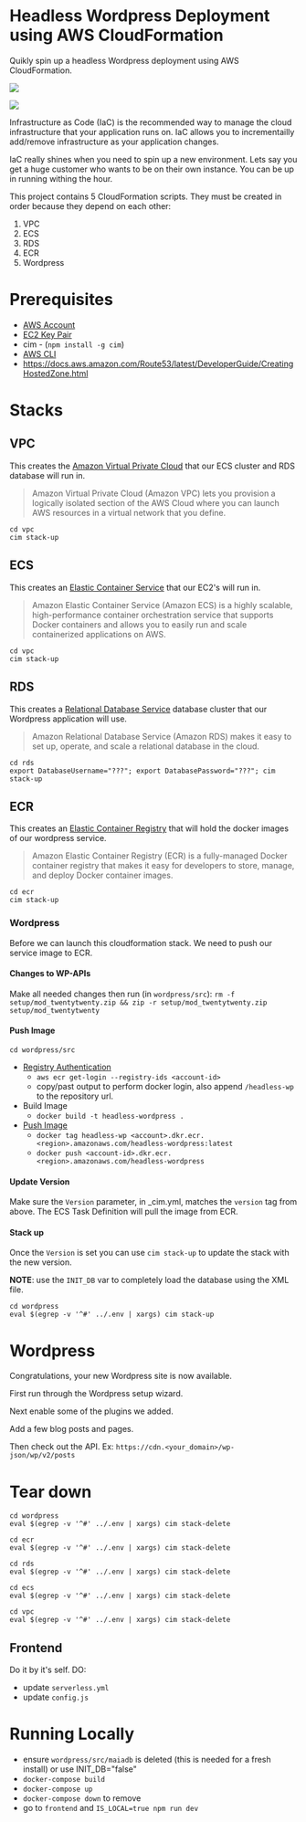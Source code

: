 
# Headless Wordpress Deployment using AWS CloudFormation
Quikly spin up a headless Wordpress deployment using AWS CloudFormation.

[![](diagram1.png)](diagram1.png)


[![](diagram2.png)](diagram2.png)

Infrastructure as Code (IaC) is the recommended way to manage the cloud infrastructure that your
application runs on.  IaC allows you to incrementailly add/remove infrastructure as your application changes.

IaC really shines when you need to spin up a new environment.  Lets say you get a huge customer who wants
to be on their own instance.  You can be up in running withing the hour.

This project contains 5 CloudFormation scripts.  They must be created in order because they depend on each other:
1. VPC
2. ECS
3. RDS
4. ECR
5. Wordpress

# Prerequisites
- [AWS Account](https://aws.amazon.com/)
- [EC2 Key Pair](https://console.aws.amazon.com/ec2/v2/home)
- cim - (`npm install -g cim`)
- [AWS CLI](https://docs.aws.amazon.com/cli/latest/userguide/installing.html)
- https://docs.aws.amazon.com/Route53/latest/DeveloperGuide/CreatingHostedZone.html


# Stacks

## VPC
This creates the [Amazon Virtual Private Cloud](https://aws.amazon.com/vpc/) that our ECS cluster and RDS database will run in.  
> Amazon Virtual Private Cloud (Amazon VPC) lets you provision a logically isolated section of the AWS Cloud where you can launch AWS resources in a virtual network that you define. 
```
cd vpc
cim stack-up
```

## ECS
This creates an [Elastic Container Service](https://aws.amazon.com/ecs/) that our EC2's will run in.
> Amazon Elastic Container Service (Amazon ECS) is a highly scalable, high-performance container orchestration service that supports Docker containers and allows you to easily run and scale containerized applications on AWS.
```
cd vpc
cim stack-up
```

## RDS
This creates a [Relational Database Service](https://aws.amazon.com/rds/) database cluster that our Wordpress application will use.
> Amazon Relational Database Service (Amazon RDS) makes it easy to set up, operate, and scale a relational database in the cloud.
```
cd rds
export DatabaseUsername="???"; export DatabasePassword="???"; cim stack-up
```

## ECR
This creates an [Elastic Container Registry](https://aws.amazon.com/ecr/) that will hold the docker images of our wordpress service.
> Amazon Elastic Container Registry (ECR) is a fully-managed Docker container registry that makes it easy for developers to store, manage, and deploy Docker container images.
```
cd ecr
cim stack-up
```

### Wordpress
Before we can launch this cloudformation stack.  We need to push our service image to ECR.

#### Changes to WP-APIs
Make all needed changes then run (in `wordpress/src`):
`rm -f setup/mod_twentytwenty.zip && zip -r setup/mod_twentytwenty.zip setup/mod_twentytwenty`

#### Push Image
```
cd wordpress/src
```
- [Registry Authentication](http://docs.aws.amazon.com/AmazonECR/latest/userguide/Registries.html#registry_auth)
  - `aws ecr get-login --registry-ids <account-id>`
  - copy/past output to perform docker login,  also append `/headless-wp` to the repository url.
- Build Image
  - `docker build -t headless-wordpress .`
- [Push Image](http://docs.aws.amazon.com/AmazonECR/latest/userguide/docker-push-ecr-image.html)
  - `docker tag headless-wp <account>.dkr.ecr.<region>.amazonaws.com/headless-wordpress:latest`
  - `docker push <account-id>.dkr.ecr.<region>.amazonaws.com/headless-wordpress`

#### Update Version
Make sure the `Version` parameter, in _cim.yml, matches the `version` tag from above.  The ECS Task Definition will pull the image from ECR.

#### Stack up
Once the `Version` is set you can use `cim stack-up` to update the stack with the new version.

**NOTE**: use the `INIT_DB` var to completely load the database using the XML file.

```
cd wordpress
eval $(egrep -v '^#' ../.env | xargs) cim stack-up
```

# Wordpress
Congratulations, your new Wordpress site is now available.  

First run through the Wordpress setup wizard.

Next enable some of the plugins we added.

Add a few blog posts and pages.

Then check out the API. Ex: `https://cdn.<your_domain>/wp-json/wp/v2/posts`

# Tear down
```
cd wordpress
eval $(egrep -v '^#' ../.env | xargs) cim stack-delete

cd ecr
eval $(egrep -v '^#' ../.env | xargs) cim stack-delete

cd rds
eval $(egrep -v '^#' ../.env | xargs) cim stack-delete

cd ecs
eval $(egrep -v '^#' ../.env | xargs) cim stack-delete

cd vpc
eval $(egrep -v '^#' ../.env | xargs) cim stack-delete
```

## Frontend

Do it by it's self. DO:
- update `serverless.yml`
- update `config.js`

# Running Locally
- ensure `wordpress/src/maiadb` is deleted (this is needed for a fresh install) or use INIT_DB="false"
- `docker-compose build`
- `docker-compose up`
- `docker-compose down` to remove
- go to `frontend` and `IS_LOCAL=true npm run dev`
